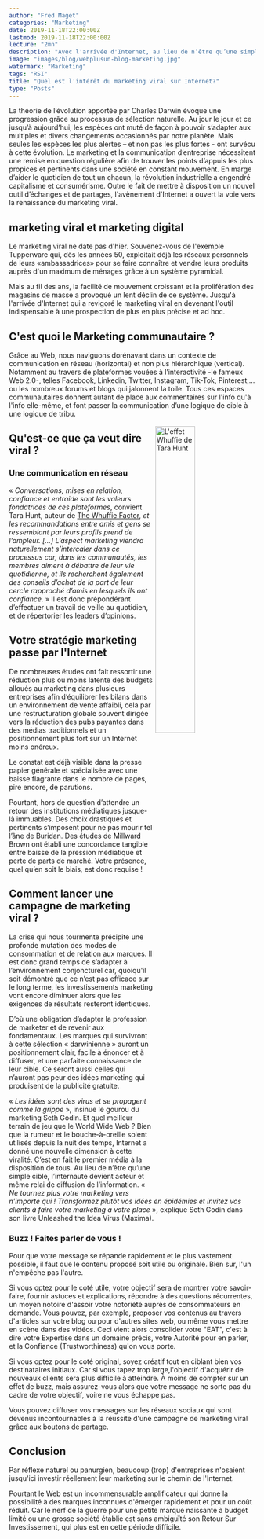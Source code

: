 ```yaml
---
author: "Fred Maget"
categories: "Marketing"
date: 2019-11-18T22:00:00Z
lastmod: 2019-11-18T22:00:00Z
lecture: "2mn"
description: "Avec l'arrivée d'Internet, au lieu de n’être qu’une simple cible, l’internaute devient acteur et même relai de diffusion de l’information."
image: "images/blog/webplusun-blog-marketing.jpg"
watermark: "Marketing"
tags: "RSI"
title: "Quel est l'intérêt du marketing viral sur Internet?"
type: "Posts"
---
```


La théorie de l’évolution apportée par Charles Darwin évoque une progression grâce au processus de sélection naturelle. Au jour le jour et ce jusqu’à aujourd’hui, les espèces ont muté de façon à pouvoir s’adapter aux multiples et divers changements occasionnés par notre planète. Mais seules les espèces les plus alertes – et non pas les plus fortes - ont survécu à cette évolution. Le marketing et la communication d’entreprise nécessitent une remise en question régulière afin de trouver les points d’appuis les plus propices et pertinents dans une société en constant mouvement. En marge d’aider le quotidien de tout un chacun, la révolution industrielle a engendré capitalisme et consumérisme. Outre le fait de mettre à disposition un nouvel outil d’échanges et de partages, l'avènement d'Internet a ouvert la voie vers la renaissance du marketing viral.

## marketing viral et marketing digital
Le marketing viral ne date pas d'hier. Souvenez-vous de l'exemple Tupperware qui, dès les années 50, exploitait déjà les réseaux personnels de leurs «ambassadrices» pour se faire connaître et vendre leurs produits auprès d'un maximum de ménages grâce à un système pyramidal.

Mais au fil des ans, la facilité de mouvement croissant et la prolifération des magasins de masse a provoqué un lent déclin de ce système. Jusqu'à l'arrivée d'Internet qui a revigoré le marketing viral en devenant l'outil indispensable à une prospection de plus en plus précise et ad hoc.

## C'est quoi le Marketing communautaire&nbsp;?
Grâce au Web, nous naviguons dorénavant dans un contexte de communication en réseau (horizontal) et non plus hiérarchique (vertical). Notamment au travers de plateformes vouées à l’interactivité -le fameux Web 2.0-, telles Facebook, Linkedin, Twitter, Instagram, Tik-Tok, Pinterest,… ou les nombreux forums et blogs qui jalonnent la toile. Tous ces espaces communautaires donnent autant de place aux commentaires sur l'info qu'à l'info elle-même, et font passer la communication d’une logique de cible à une logique de tribu.

<img src="https://images.squarespace-cdn.com/content/v1/564668c7e4b0aa1ddb58293f/1447689580482-EXKSKT2EYL60721HXH6F/ke17ZwdGBToddI8pDm48kGOjdzI05bGYeUUpdR0QIEVZw-zPPgdn4jUwVcJE1ZvWhcwhEtWJXoshNdA9f1qD7Xj1nVWs2aaTtWBneO2WM-uGGsX57E4azydP1Iegt3jA40gjXRkFLdU7Ox76-YPhRA/leffetwhuffie.jpg" alt="L'effet Whuffie de Tara Hunt" width="40%" align="right" style="padding:3px" />

## Qu'est-ce que ça veut dire viral ?

### Une communication en réseau
« *Conversations, mises en relation, confiance et entraide sont les valeurs fondatrices de ces plateformes*, convient Tara Hunt, auteur de <a href="https://g.co/kgs/GGZz1F" rel="nooppener nofollow" target="_blank">The Whuffie Factor</a>, *et les recommandations entre amis et gens se ressemblant par leurs profils prend de l’ampleur. […] L’aspect marketing viendra naturellement s’intercaler dans ce processus car, dans les communautés, les membres aiment à débattre de leur vie quotidienne, et ils recherchent également des conseils d’achat de la part de leur cercle rapproché d’amis en lesquels ils ont confiance.* » Il est donc prépondérant d’effectuer un travail de veille au quotidien, et de répertorier les leaders d’opinions.

## Votre stratégie marketing passe par l'Internet
De nombreuses études ont fait ressortir une réduction plus ou moins latente des budgets alloués au marketing dans plusieurs entreprises afin d’équilibrer les bilans dans un environnement de vente affaibli, cela par une restructuration globale souvent dirigée vers la réduction des pubs payantes dans des médias traditionnels et un positionnement plus fort sur un Internet moins onéreux.

Le constat est déjà visible dans la presse papier générale et spécialisée avec une baisse flagrante dans le nombre de pages, pire encore, de parutions.

Pourtant, hors de question d’attendre un retour des institutions médiatiques jusque-là immuables. Des choix drastiques et pertinents s’imposent pour ne pas mourir tel l’âne de Buridan. Des études de Millward Brown ont établi une concordance tangible entre baisse de la pression médiatique et perte de parts de marché. Votre présence, quel qu’en soit le biais, est donc requise !

## Comment lancer une campagne de marketing viral&nbsp;?

La crise qui nous tourmente précipite une profonde mutation des modes de consommation et de relation aux marques. Il est donc grand temps de s’adapter à l’environnement conjoncturel car, quoiqu'il soit démontré que ce n’est pas efficace sur le long terme, les investissements marketing vont encore diminuer alors que les exigences de résultats resteront identiques.

D’où une obligation d’adapter la profession de marketer et de revenir aux fondamentaux. Les marques qui survivront à cette sélection « darwinienne » auront un positionnement clair, facile à énoncer et à diffuser, et une parfaite connaissance de leur cible. Ce seront aussi celles qui n’auront pas peur des idées marketing qui produisent de la publicité gratuite.

« *Les idées sont des virus et se propagent comme la grippe* », insinue le gourou du marketing Seth Godin. Et quel meilleur terrain de jeu que le World Wide Web ? Bien que la rumeur et le bouche-à-oreille soient utilisés depuis la nuit des temps, Internet a donné une nouvelle dimension à cette viralité. C’est en fait le premier média à la disposition de tous. Au lieu de n’être qu’une simple cible, l’internaute devient acteur et même relai de diffusion de l’information. « *Ne tournez plus votre marketing vers n'importe qui ! Transformez plutôt vos idées en épidémies et invitez vos clients à faire votre marketing à votre place* », explique Seth Godin dans son livre Unleashed the Idea Virus (Maxima).

### Buzz ! Faites parler de vous !

Pour que votre message se répande rapidement et le plus vastement possible, il faut que le contenu proposé soit utile ou originale. Bien sur, l'un n'empêche pas l'autre.

Si vous optez pour le coté utile, votre objectif sera de montrer votre savoir-faire, fournir astuces et explications, répondre à des questions récurrentes, un moyen notoire d'assoir votre notoriété auprès de consommateurs en demande. Vous pouvez, par exemple, proposer vos contenus au travers d'articles sur votre blog ou pour d'autres sites web, ou même vous mettre en scène dans des vidéos. Ceci vient alors consolider votre "EAT", c'est à dire votre Expertise dans un domaine précis, votre Autorité pour en parler, et la Confiance (Trustworthiness) qu'on vous porte.

Si vous optez pour le coté original, soyez créatif tout en ciblant bien vos destinataires initiaux. Car si vous tapez trop large,l'objectif d'acquérir de nouveaux clients sera plus difficile à atteindre. À moins de compter sur un effet de buzz, mais assurez-vous alors que votre message ne sorte pas du cadre de votre objectif, voire ne vous échappe pas.

Vous pouvez diffuser vos messages sur les réseaux sociaux qui sont devenus incontournables à la réussite d'une campagne de marketing viral grâce aux boutons de partage.

## Conclusion

Par réflexe naturel ou panurgien, beaucoup (trop) d'entreprises n'osaient jusqu'ici investir réellement leur marketing sur le chemin de l'Internet.

Pourtant le Web est un incommensurable amplificateur qui donne la possibilité à des marques inconnues d'émerger rapidement et pour un coût réduit. Car le nerf de la guerre pour une petite marque naissante à budget limité ou une grosse société établie est sans ambiguïté son Retour Sur Investissement, qui plus est en cette période difficile.
